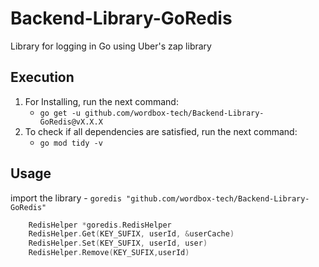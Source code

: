 # Backend-Library-GoRedis

Library for logging in Go using Uber's zap library

## Execution
1. For Installing, run the next command:
    - `go get -u github.com/wordbox-tech/Backend-Library-GoRedis@vX.X.X`
2. To check if all dependencies are satisfied, run the next command:
    - `go mod tidy -v`

## Usage
import the library
    - `goredis "github.com/wordbox-tech/Backend-Library-GoRedis"`

```go
    RedisHelper *goredis.RedisHelper
    RedisHelper.Get(KEY_SUFIX, userId, &userCache)
    RedisHelper.Set(KEY_SUFIX, userId, user)
    RedisHelper.Remove(KEY_SUFIX,userId)
```

